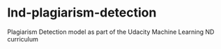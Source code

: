 # lnd-plagiarism-detection
Plagiarism Detection model as part of the Udacity Machine Learning ND curriculum
